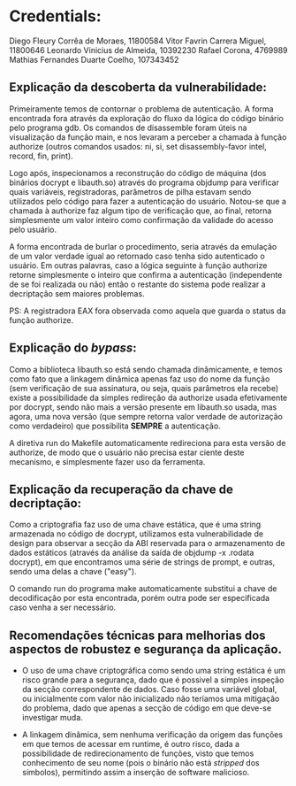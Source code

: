 # Credentials:

Diego Fleury Corrêa de Moraes, 11800584
Vitor Favrin Carrera Miguel, 11800646
Leonardo Vinicius de Almeida, 10392230
Rafael Corona, 4769989
Mathias Fernandes Duarte Coelho, 107343452

## Explicação da descoberta da vulnerabilidade:

Primeiramente temos de contornar o problema de autenticação.
A forma encontrada fora através da exploração do fluxo da lógica
do código binário pelo programa gdb. Os comandos de disassemble 
foram úteis na visualização da função main, e nos levaram a perceber a chamada
à função authorize (outros comandos usados: ni, si, set disassembly-favor intel,
record, fin, print).

Logo após, inspecionamos a reconstrução do código de máquina (dos 
binários docrypt e libauth.so) através do programa objdump para verificar 
quais variáveis, registradoras, parâmetros de pilha estavam sendo 
utilizados pelo código para fazer a autenticação do usuário.
Notou-se que a chamada à authorize faz algum tipo de verificação
que, ao final, retorna simplesmente um valor inteiro como confirmação
da validade do acesso pelo usuário. 

A forma encontrada de burlar o procedimento, seria através da emulação
de um valor verdade igual ao retornado caso tenha sido autenticado 
o usuário. Em outras palavras, caso a lógica seguinte à função 
authorize retorne simplesmente o inteiro que confirma a autenticação
(independente de se foi realizada ou não) então o restante do sistema
pode realizar a decriptação sem maiores problemas.

PS: A registradora EAX fora observada como aquela que guarda o status
da função authorize. 

## Explicação do *bypass*:

Como a biblioteca libauth.so está sendo chamada dinâmicamente, 
e temos como fato que a linkagem dinâmica apenas faz uso do 
nome da função (sem verificação de sua assinatura, ou seja,
quais parâmetros ela recebe) existe a possibilidade da simples
redireção da authorize usada efetivamente por docrypt, sendo 
não mais a versão presente em libauth.so usada, mas agora, uma 
nova versão (que sempre retorna valor verdade de autorização como 
verdadeiro) que possibilita **SEMPRE** a autenticação.

A diretiva run do Makefile automaticamente redireciona para esta
versão de authorize, de modo que o usuário não precisa estar ciente
deste mecanismo, e simplesmente fazer uso da ferramenta.

## Explicação da recuperação da chave de decriptação:

Como a criptografia faz uso de uma chave estática, que é uma 
string armazenada no código de docrypt, utilizamos esta vulnerabilidade
de design para observar a secção da ABI reservada para o armazenamento 
de dados estáticos (através da análise da saída de objdump -x .rodata docrypt),
em que encontramos uma série de strings de prompt, e outras, sendo uma 
delas a chave ("easy").

O comando run do programa make automaticamente substitui a chave de
decodificação por esta encontrada, porém outra pode ser especificada
caso venha a ser necessário.

## Recomendações técnicas para melhorias dos aspectos de robustez e segurança da aplicação.

* O uso de uma chave criptográfica como sendo uma string estática é 
um risco grande para a segurança, dado que é possivel a simples
inspeção da secção correspondente de dados. Caso fosse uma variável
global, ou inicialmente com valor não inicializado não teríamos 
uma mitigação do problema, dado que apenas a secção de código 
em que deve-se investigar muda. 

* A linkagem dinâmica, sem nenhuma verificação da origem das funções
em que temos de acessar em runtime, é outro risco, dada a possibilidade
de redirecionamento de funções, visto que temos conhecimento de seu nome (pois o 
binário não está *stripped* dos símbolos), permitindo assim a inserção 
de software malicioso.
